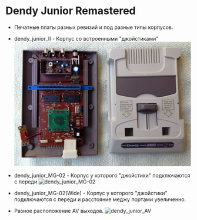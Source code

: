 # Dendy Junior Remastered

- Печатные платы разных ревизий и под разные типы корпусов.

- dendy_junior_II - Корпус со встроенными "джойстиками"
![dendy_junior_II](./cases/Dendy_Junior_II_case.jpg)

- dendy_junior_MG-02 - Корпус у которого "джойстики" подключаются с переди
![dendy_junior_MG-02]()

- dendy_junior_MG-02(Wide) - Корпус у которого "джойстики" подключаются с переди и расстояние меджу портами увеличенно.


- Разное расположение AV выходов.
![dendy_junior_AV]()